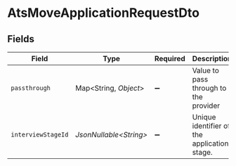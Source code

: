 # AtsMoveApplicationRequestDto


## Fields

| Field                                       | Type                                        | Required                                    | Description                                 | Example                                     |
| ------------------------------------------- | ------------------------------------------- | ------------------------------------------- | ------------------------------------------- | ------------------------------------------- |
| `passthrough`                               | Map\<String, *Object*>                      | :heavy_minus_sign:                          | Value to pass through to the provider       | {<br/>"other_known_names": "John Doe"<br/>} |
| `interviewStageId`                          | *JsonNullable\<String>*                     | :heavy_minus_sign:                          | Unique identifier of the application stage. | f223d7f6-908b-48f0-9237-b201c307f609        |